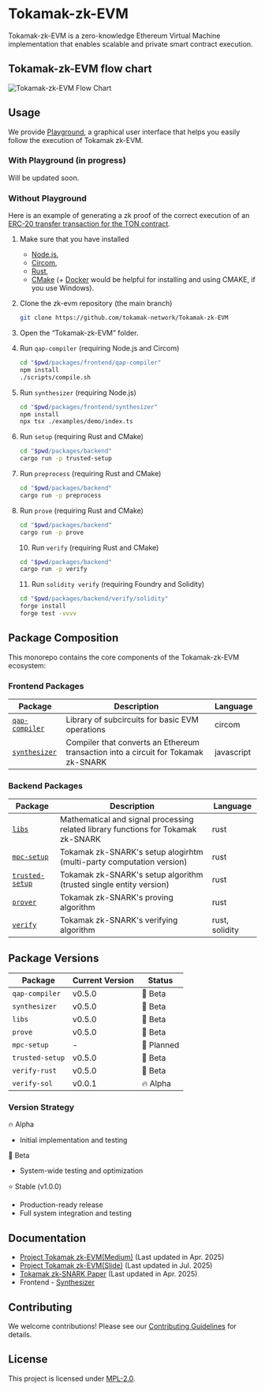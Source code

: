 # Tokamak-zk-EVM

Tokamak-zk-EVM is a zero-knowledge Ethereum Virtual Machine implementation that enables scalable and private smart contract execution.

## Tokamak-zk-EVM flow chart

![Tokamak-zk-EVM Flow Chart](.github/assets/flowchart.png)

## Usage

We provide [Playground](https://github.com/tokamak-network/Tokamak-zk-EVM-playgrounds), a graphical user interface that helps you easily follow the execution of Tokamak zk-EVM.

### With Playground (in progress)

Will be updated soon.

### Without Playground

Here is an example of generating a zk proof of the correct execution of an [ERC-20 transfer transaction for the TON contract](./packages/frontend/synthesizer/examples/erc20/ton-transfer.ts).

1. Make sure that you have installed
   - [Node.js](https://nodejs.org/en),
   - [Circom](https://docs.circom.io),
   - [Rust](https://www.rust-lang.org),
   - [CMake](https://cmake.org) (+ [Docker](https://www.docker.com) would be helpful for installing and using CMAKE, if you use Windows).
2. Clone the zk-evm repository (the main branch)

   ```bash
   git clone https://github.com/tokamak-network/Tokamak-zk-EVM
   ```

3. Open the “Tokamak-zk-EVM” folder.
4. Run `qap-compiler` (requiring Node.js and Circom)

   ```bash
   cd "$pwd/packages/frontend/qap-compiler"
   npm install
   ./scripts/compile.sh
   ```

5. Run `synthesizer` (requiring Node.js)

   ```bash
   cd "$pwd/packages/frontend/synthesizer"
   npm install
   npx tsx ./examples/demo/index.ts
   ```

6. Run `setup` (requiring Rust and CMake)

   ```bash
   cd "$pwd/packages/backend"
   cargo run -p trusted-setup
   ```

7. Run `preprocess` (requiring Rust and CMake)

   ```bash
   cd "$pwd/packages/backend"
   cargo run -p preprocess
   ```

8. Run `prove` (requiring Rust and CMake)

   ```bash
   cd "$pwd/packages/backend"
   cargo run -p prove
   ```

   10. Run `verify` (requiring Rust and CMake)

   ```bash
   cd "$pwd/packages/backend"
   cargo run -p verify
   ```

   11. Run `solidity verify` (requiring Foundry and Solidity)

   ```bash
   cd "$pwd/packages/backend/verify/solidity"
   forge install
   forge test -vvvv
   ```

## Package Composition

This monorepo contains the core components of the Tokamak-zk-EVM ecosystem:

### Frontend Packages

| Package                                            | Description                                                                        | Language   |
| -------------------------------------------------- | ---------------------------------------------------------------------------------- | ---------- |
| [`qap-compiler`](./packages/frontend/qap-compiler) | Library of subcircuits for basic EVM operations                                    | circom     |
| [`synthesizer`](./packages/frontend/synthesizer)   | Compiler that converts an Ethereum transaction into a circuit for Tokamak zk-SNARK | javascript |

### Backend Packages

| Package                                                   | Description                                                                       | Language       |
| --------------------------------------------------------- | --------------------------------------------------------------------------------- | -------------- |
| [`libs`](./packages/backend/libs)                         | Mathematical and signal processing related library functions for Tokamak zk-SNARK | rust           |
| [`mpc-setup`](./packages/backend/setup/mpc-setup)         | Tokamak zk-SNARK's setup alogirhtm (multi-party computation version)              | rust           |
| [`trusted-setup`](./packages/backend/setup/trusted-setup) | Tokamak zk-SNARK's setup algorithm (trusted single entity version)                | rust           |
| [`prover`](./packages/backend/prove)                      | Tokamak zk-SNARK's proving algorithm                                              | rust           |
| [`verify`](./packages/backend/verify)                     | Tokamak zk-SNARK's verifying algorithm                                            | rust, solidity |

## Package Versions

| Package         | Current Version | Status     |
| --------------- | --------------- | ---------- |
| `qap-compiler`  | v0.5.0          | 🧪 Beta    |
| `synthesizer`   | v0.5.0          | 🧪 Beta    |
| `libs`          | v0.5.0          | 🧪 Beta    |
| `prove`         | v0.5.0          | 🧪 Beta    |
| `mpc-setup`     | -               | 🚧 Planned |
| `trusted-setup` | v0.5.0          | 🧪 Beta    |
| `verify-rust`   | v0.5.0          | 🧪 Beta    |
| `verify-sol`    | v0.0.1          | 🔥 Alpha   |

### Version Strategy

🔥 Alpha

- Initial implementation and testing

🧪 Beta

- System-wide testing and optimization

⭐️ Stable (v1.0.0)

- Production-ready release
- Full system integration and testing

## Documentation

- [Project Tokamak zk-EVM(Medium)](https://medium.com/tokamak-network/project-tokamak-zk-evm-67483656fd21) (Last updated in Apr. 2025)
- [Project Tokamak zk-EVM(Slide)](https://docs.google.com/presentation/d/1D49fRElwkZYbEvQXB_rp5DEy22HFsabnXyeMQdNgjRw/edit?usp=sharing) (Last updated in Jul. 2025)
- [Tokamak zk-SNARK Paper](https://eprint.iacr.org/2024/507) (Last updated in Apr. 2025)
- Frontend - [Synthesizer](https://tokamak-network-zk-evm.gitbook.io/tokamak-network-zk-evm)
<!-- - [API Reference](./docs/api) -->

## Contributing

We welcome contributions! Please see our [Contributing Guidelines](./CONTRIBUTING.md) for details.

## License

This project is licensed under [MPL-2.0](./LICENSE).
